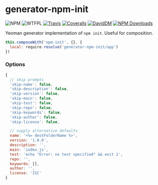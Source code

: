# generator-npm-init

![NPM](https://img.shields.io/npm/v/generator-npm-init.svg)
![WTFPL](https://img.shields.io/npm/l/generator-npm-init.svg)
[![Travis](https://img.shields.io/travis/caseyWebb/generator-npm-init.svg)](https://travis-ci.org/caseyWebb/generator-npm-init)
[![Coveralls](https://coveralls.io/repos/github/caseyWebb/generator-npm-init/badge.svg?branch=master)](https://coveralls.io/github/caseyWebb/generator-npm-init?branch=master)
[![DavidDM](https://img.shields.io/david/caseyWebb/generator-npm-init.svg)](https://david-dm.org/caseyWebb/generator-npm-init)
[![NPM Downloads](https://img.shields.io/npm/dt/generator-npm-init.svg?maxAge=2592000)](http://npm-stat.com/charts.html?package=generator-npm-init&author=&from=&to=)

Yeoman generator implementation of `npm init`. Useful for composition.

```javascript
this.composeWith('npm-init', {}, {
  local: require.resolve('generator-npm-init/app')
})
```

### Options

```javascript
{
  // skip prompts
  'skip-name': false,
  'skip-description': false,
  'skip-version': false,
  'skip-main': false,
  'skip-test': false,
  'skip-repo': false,
  'skip-keywords': false,
  'skip-author': false,
  'skip-license': false,

  // supply alternative defaults
  name: '<%= destFolderName %>',
  version: '1.0.0',
  description: '',
  main: 'index.js',
  test: 'echo "Error: no test specified" && exit 1',
  repo: '',
  keywords: [],
  author: '',
  license: 'ISC'
}
```

